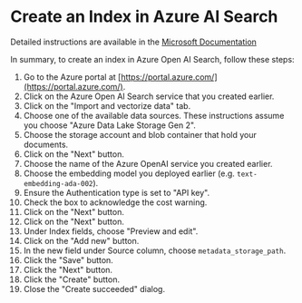 # Create an Index in Azure AI Search

Detailed instructions are available in the [Microsoft Documentation](https://learn.microsoft.com/en-us/azure/search/search-get-started-portal-import-vectors)

In summary, to create an index in Azure Open AI Search, follow these steps:

1. Go to the Azure portal at [https://portal.azure.com/](https://portal.azure.com/).
1. Click on the Azure Open AI Search service that you created earlier.
1. Click on the "Import and vectorize data" tab.
1. Choose one of the available data sources. These instructions assume you choose "Azure Data Lake Storage Gen 2".
1. Choose the storage account and blob container that hold your documents.
1. Click on the "Next" button.
1. Choose the name of the Azure OpenAI service you created earlier.
1. Choose the embedding model you deployed earlier (e.g. `text-embedding-ada-002`).
1. Ensure the Authentication type is set to "API key".
1. Check the box to acknowledge the cost warning.
1. Click on the "Next" button.
1. Click on the "Next" button.
1. Under Index fields, choose "Preview and edit".
1. Click on the "Add new" button.
1. In the new field under Source column, choose `metadata_storage_path`.
1. Click the "Save" button.
1. Click the "Next" button.
1. Click the "Create" button.
1. Close the "Create succeeded" dialog.

